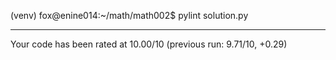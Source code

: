 (venv) fox@enine014:~/math/math002$ pylint solution.py 

-------------------------------------------------------------------
Your code has been rated at 10.00/10 (previous run: 9.71/10, +0.29)
